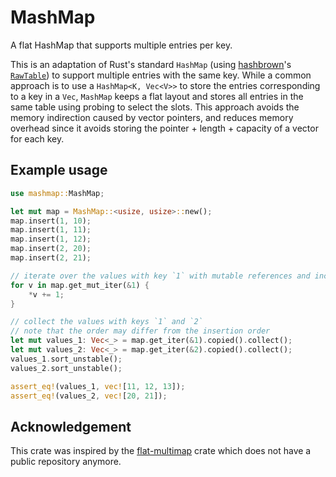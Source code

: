 # MashMap

A flat HashMap that supports multiple entries per key.

This is an adaptation of Rust's standard `HashMap` (using [hashbrown](https://github.com/rust-lang/hashbrown)'s [`RawTable`](https://docs.rs/hashbrown/latest/hashbrown/raw/struct.RawTable.html)) to support multiple entries with the same key.
While a common approach is to use a `HashMap<K, Vec<V>>` to store the entries corresponding to a key in a `Vec`, `MashMap` keeps a flat layout and stores all entries in the same table using probing to select the slots.
This approach avoids the memory indirection caused by vector pointers, and reduces memory overhead since it avoids storing the pointer + length + capacity of a vector for each key.

## Example usage

```rs
use mashmap::MashMap;

let mut map = MashMap::<usize, usize>::new();
map.insert(1, 10);
map.insert(1, 11);
map.insert(1, 12);
map.insert(2, 20);
map.insert(2, 21);

// iterate over the values with key `1` with mutable references and increment them
for v in map.get_mut_iter(&1) {
    *v += 1;
}

// collect the values with keys `1` and `2`
// note that the order may differ from the insertion order
let mut values_1: Vec<_> = map.get_iter(&1).copied().collect();
let mut values_2: Vec<_> = map.get_iter(&2).copied().collect();
values_1.sort_unstable();
values_2.sort_unstable();

assert_eq!(values_1, vec![11, 12, 13]);
assert_eq!(values_2, vec![20, 21]);
```

## Acknowledgement

This crate was inspired by the [flat-multimap](https://crates.io/crates/flat-multimap) crate which does not have a public repository anymore.
